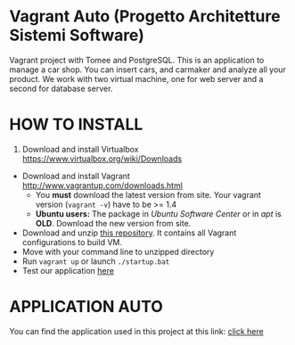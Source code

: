 Vagrant Auto (Progetto Architetture Sistemi Software)
===========

Vagrant project with Tomee and PostgreSQL.
This is an application to manage a car shop. You can insert cars, and carmaker and analyze all your product.
We work with two virtual machine, one for web server and a second for database server.


HOW TO INSTALL
===========

1. Download and install Virtualbox https://www.virtualbox.org/wiki/Downloads
* Download and install Vagrant http://www.vagrantup.com/downloads.html
  * You **must** download the latest version from site. Your vagrant version (`vagrant -v`) have to be >= 1.4
  * **Ubuntu users:** The package in *Ubuntu Software Center* or in *apt* is **OLD**. Download the new version from site.
* Download and unzip [this repository](https://github.com/zell92/VagrantASS/archive/master.zip). It contains all Vagrant configurations to build VM.
* Move with your command line to unzipped directory
* Run `vagrant up` or launch `./startup.bat`
* Test our application [here](http://192.168.33.10:8080/auto/)


APPLICATION AUTO
===========

You can find the application used in this project at this link:
[click here](https://github.com/zell92/Auto)
